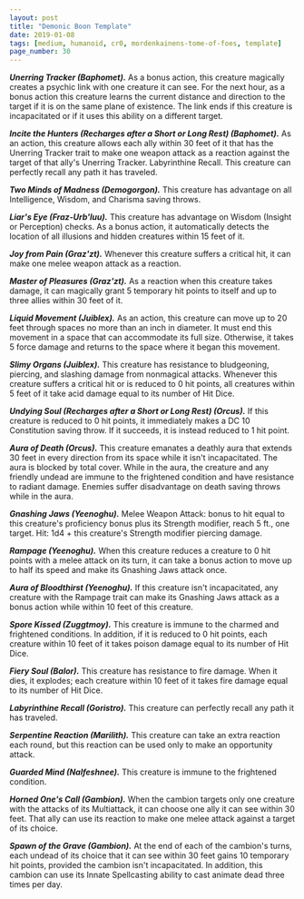 ```yaml
---
layout: post
title: "Demonic Boon Template"
date: 2019-01-08
tags: [medium, humanoid, cr0, mordenkainens-tome-of-foes, template]
page_number: 30
---
```



***Unerring Tracker (Baphomet).*** As a bonus action, this creature magically creates a psychic link with one creature it can see. For the next hour, as a bonus action this creature learns the current distance and direction to the target if it is on the same plane of existence. The link ends if this creature is incapacitated or if it uses this ability on a different target.

***Incite the Hunters (Recharges after a Short or Long Rest) (Baphomet).*** As an action, this creature allows each ally within 30 feet of it that has the Unerring Tracker trait to make one weapon attack as a reaction against the target of that ally's Unerring Tracker. Labyrinthine Recall. This creature can perfectly recall any path it has traveled.

***Two Minds of Madness (Demogorgon).*** This creature has advantage on all Intelligence, Wisdom, and Charisma saving throws.

***Liar's Eye (Fraz-Urb'luu).*** This creature has advantage on Wisdom (Insight or Perception) checks. As a bonus action, it automatically detects the location of all illusions and hidden creatures within 15 feet of it.

***Joy from Pain (Graz'zt).*** Whenever this creature suffers a critical hit, it can make one melee weapon attack as a reaction.

***Master of Pleasures (Graz'zt).*** As a reaction when this creature takes damage, it can magically grant 5 temporary hit points to itself and up to three allies within 30 feet of it.

***Liquid Movement (Juiblex).*** As an action, this creature can move up to 20 feet through spaces no more than an inch in diameter. It must end this movement in a space that can accommodate its full size. Otherwise, it takes 5 force damage and returns to the space where it began this movement.

***Slimy Organs (Juiblex).*** This creature has resistance to bludgeoning, piercing, and slashing damage from nonmagical attacks. Whenever this creature suffers a critical hit or is reduced to 0 hit points, all creatures within 5 feet of it take acid damage equal to its number of Hit Dice.

***Undying Soul (Recharges after a Short or Long Rest) (Orcus).*** If this creature is reduced to 0 hit points, it immediately makes a DC 10 Constitution saving throw. If it succeeds, it is instead reduced to 1 hit point.

***Aura of Death (Orcus).*** This creature emanates a deathly aura that extends 30 feet in every direction from its space while it isn't incapacitated. The aura is blocked by total cover. While in the aura, the creature and any friendly undead are immune to the frightened condition and have resistance to radiant damage. Enemies suffer disadvantage on death saving throws while in the aura.

***Gnashing Jaws (Yeenoghu).*** Melee Weapon Attack: bonus to hit equal to this creature's proficiency bonus plus its Strength modifier, reach 5 ft., one target. Hit: 1d4 + this creature's Strength modifier piercing damage.

***Rampage (Yeenoghu).*** When this creature reduces a creature to 0 hit points with a melee attack on its turn, it can take a bonus action to move up to half its speed and make its Gnashing Jaws attack once.

***Aura of Bloodthirst (Yeenoghu).*** If this creature isn't incapacitated, any creature with the Rampage trait can make its Gnashing Jaws attack as a bonus action while within 10 feet of this creature.

***Spore Kissed (Zuggtmoy).*** This creature is immune to the charmed and frightened conditions. In addition, if it is reduced to 0 hit points, each creature within 10 feet of it takes poison damage equal to its number of Hit Dice.

***Fiery Soul (Balor).*** This creature has resistance to fire damage. When it dies, it explodes; each creature within 10 feet of it takes fire damage equal to its number of Hit Dice.

***Labyrinthine Recall (Goristro).*** This creature can perfectly recall any path it has traveled.

***Serpentine Reaction (Marilith).*** This creature can take an extra reaction each round, but this reaction can be used only to make an opportunity attack.

***Guarded Mind (Nalfeshnee).*** This creature is immune to the frightened condition.

***Horned One's Call (Gambion).*** When the cambion targets only one creature with the attacks of its Multiattack, it can choose one ally it can see within 30 feet. That ally can use its reaction to make one melee attack against a target of its choice.

***Spawn of the Grave (Gambion).*** At the end of each of the cambion's turns, each undead of its choice that it can see within 30 feet gains 10 temporary hit points, provided the cambion isn't incapacitated.
In addition, this cambion can use its Innate Spellcasting ability to cast animate dead three times per day.